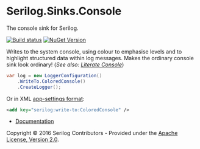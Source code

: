 # Serilog.Sinks.Console

The console sink for Serilog.
 
[![Build status](https://ci.appveyor.com/api/projects/status/w1w3m1wyk3in1c96/branch/master?svg=true)](https://ci.appveyor.com/project/serilog/serilog-sinks-console/branch/master) [![NuGet Version](http://img.shields.io/nuget/v/Serilog.Sinks.Console.svg?style=flat)](https://www.nuget.org/packages/Serilog.Sinks.Console/)

Writes to the system console, using colour to emphasise levels and to highlight structured data within log messages. Makes the ordinary console sink look ordinary! (_See also: [Literate Console](https://github.com/serilog/serilog-sinks-literate)_)

```csharp
var log = new LoggerConfiguration()
    .WriteTo.ColoredConsole()
    .CreateLogger();
```
Or in XML [app-settings format](https://github.com/serilog/serilog/wiki/AppSettings):

```xml
<add key="serilog:write-to:ColoredConsole" />
```

* [Documentation](https://github.com/serilog/serilog/wiki)

Copyright &copy; 2016 Serilog Contributors - Provided under the [Apache License, Version 2.0](http://apache.org/licenses/LICENSE-2.0.html).
